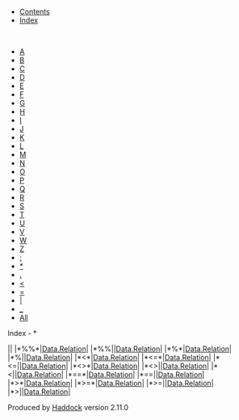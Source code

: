 -   [Contents](index.html)
-   [Index](doc-index.html)

 

-   [A](doc-index-A.html)
-   [B](doc-index-B.html)
-   [C](doc-index-C.html)
-   [D](doc-index-D.html)
-   [E](doc-index-E.html)
-   [F](doc-index-F.html)
-   [G](doc-index-G.html)
-   [H](doc-index-H.html)
-   [I](doc-index-I.html)
-   [J](doc-index-J.html)
-   [K](doc-index-K.html)
-   [L](doc-index-L.html)
-   [M](doc-index-M.html)
-   [N](doc-index-N.html)
-   [O](doc-index-O.html)
-   [P](doc-index-P.html)
-   [Q](doc-index-Q.html)
-   [R](doc-index-R.html)
-   [S](doc-index-S.html)
-   [T](doc-index-T.html)
-   [U](doc-index-U.html)
-   [V](doc-index-V.html)
-   [W](doc-index-W.html)
-   [Z](doc-index-Z.html)
-   [:](doc-index-58.html)
-   [\*](doc-index-42.html)
-   [.](doc-index-46.html)
-   [\<](doc-index-60.html)
-   [=](doc-index-61.html)
-   [|](doc-index-124.html)
-   [\_](doc-index-95.html)
-   [All](doc-index-All.html)

Index - \*

||
|\*%%\*|[Data.Relation](Data-Relation.html#v:-42--37--37--42-)|
|\*%%||[Data.Relation](Data-Relation.html#v:-42--37--37--124-)|
|\*%\*|[Data.Relation](Data-Relation.html#v:-42--37--42-)|
|\*%||[Data.Relation](Data-Relation.html#v:-42--37--124-)|
|\*\<\*|[Data.Relation](Data-Relation.html#v:-42--60--42-)|
|\*\<=\*|[Data.Relation](Data-Relation.html#v:-42--60--61--42-)|
|\*\<=||[Data.Relation](Data-Relation.html#v:-42--60--61--124-)|
|\*\<\>\*|[Data.Relation](Data-Relation.html#v:-42--60--62--42-)|
|\*\<\>||[Data.Relation](Data-Relation.html#v:-42--60--62--124-)|
|\*\<||[Data.Relation](Data-Relation.html#v:-42--60--124-)|
|\*==\*|[Data.Relation](Data-Relation.html#v:-42--61--61--42-)|
|\*==||[Data.Relation](Data-Relation.html#v:-42--61--61--124-)|
|\*\>\*|[Data.Relation](Data-Relation.html#v:-42--62--42-)|
|\*\>=\*|[Data.Relation](Data-Relation.html#v:-42--62--61--42-)|
|\*\>=||[Data.Relation](Data-Relation.html#v:-42--62--61--124-)|
|\*\>||[Data.Relation](Data-Relation.html#v:-42--62--124-)|

Produced by [Haddock](http://www.haskell.org/haddock/) version 2.11.0

